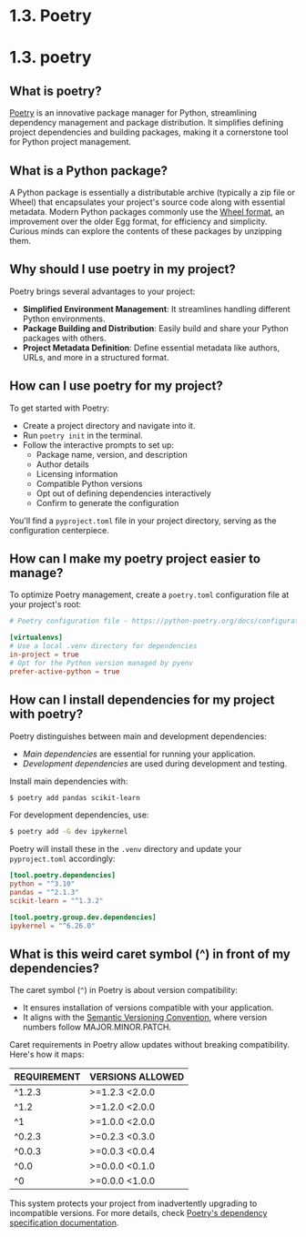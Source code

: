 # 1.3. Poetry

# 1.3. poetry

## What is poetry?

[Poetry](https://python-poetry.org/) is an innovative package manager for Python, streamlining dependency management and package distribution. It simplifies defining project dependencies and building packages, making it a cornerstone tool for Python project management.

## What is a Python package?

A Python package is essentially a distributable archive (typically a zip file or Wheel) that encapsulates your project's source code along with essential metadata. Modern Python packages commonly use the [Wheel format](https://peps.python.org/pep-0427/), an improvement over the older Egg format, for efficiency and simplicity. Curious minds can explore the contents of these packages by unzipping them.

## Why should I use poetry in my project?

Poetry brings several advantages to your project:
- **Simplified Environment Management**: It streamlines handling different Python environments.
- **Package Building and Distribution**: Easily build and share your Python packages with others.
- **Project Metadata Definition**: Define essential metadata like authors, URLs, and more in a structured format.

## How can I use poetry for my project?

To get started with Poetry:
- Create a project directory and navigate into it.
- Run `poetry init` in the terminal.
- Follow the interactive prompts to set up:
  - Package name, version, and description
  - Author details
  - Licensing information
  - Compatible Python versions
  - Opt out of defining dependencies interactively
  - Confirm to generate the configuration

You'll find a `pyproject.toml` file in your project directory, serving as the configuration centerpiece.

## How can I make my poetry project easier to manage?

To optimize Poetry management, create a `poetry.toml` configuration file at your project's root:

```toml
# Poetry configuration file - https://python-poetry.org/docs/configuration/

[virtualenvs]
# Use a local .venv directory for dependencies
in-project = true
# Opt for the Python version managed by pyenv
prefer-active-python = true
```

## How can I install dependencies for my project with poetry?

Poetry distinguishes between main and development dependencies:
- *Main dependencies* are essential for running your application.
- *Development dependencies* are used during development and testing.

Install main dependencies with:
```bash
$ poetry add pandas scikit-learn
```

For development dependencies, use:
```bash
$ poetry add -G dev ipykernel
```

Poetry will install these in the `.venv` directory and update your `pyproject.toml` accordingly:

```toml
[tool.poetry.dependencies]
python = "^3.10"
pandas = "^2.1.3"
scikit-learn = "^1.3.2"

[tool.poetry.group.dev.dependencies]
ipykernel = "^6.26.0"
```

## What is this weird caret symbol (^) in front of my dependencies?

The caret symbol (`^`) in Poetry is about version compatibility:
- It ensures installation of versions compatible with your application.
- It aligns with the [Semantic Versioning Convention](https://semver.org/), where version numbers follow MAJOR.MINOR.PATCH.

Caret requirements in Poetry allow updates without breaking compatibility. Here's how it maps:

| REQUIREMENT | VERSIONS ALLOWED |
|-------------|------------------|
| ^1.2.3      | >=1.2.3 <2.0.0   |
| ^1.2        | >=1.2.0 <2.0.0   |
| ^1          | >=1.0.0 <2.0.0   |
| ^0.2.3      | >=0.2.3 <0.3.0   |
| ^0.0.3      | >=0.0.3 <0.0.4   |
| ^0.0        | >=0.0.0 <0.1.0   |
| ^0          | >=0.0.0 <1.0.0   |

This system protects your project from inadvertently upgrading to incompatible versions. For more details, check [Poetry's dependency specification documentation](https://python-poetry.org/docs/dependency-specification/).
